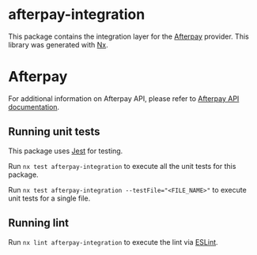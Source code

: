 # afterpay-integration

This package contains the integration layer for the [Afterpay](https://www.afterpay.com/) provider.
This library was generated with [Nx](https://nx.dev).

# Afterpay

For additional information on Afterpay API, please refer to [Afterpay API documentation](https://developers.afterpay.com/docs/api/welcome/getting-started).

## Running unit tests

This package uses [Jest](https://jestjs.io) for testing.

Run `nx test afterpay-integration` to execute all the unit tests for this package.

Run `nx test afterpay-integration --testFile="<FILE_NAME>"` to execute unit tests for a single file.

## Running lint

Run `nx lint afterpay-integration` to execute the lint via [ESLint](https://eslint.org/).
